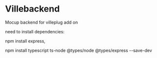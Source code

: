 # Villebackend
Mocup backend for villeplug add on

need to install dependencies:

npm install express,

npm install typescript ts-node @types/node @types/express --save-dev
